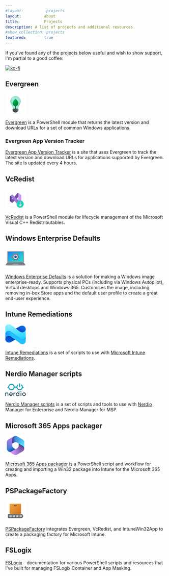 ```yaml
---
#layout:          projects
layout:          about
title:           Projects
description: A list of projects and additional resources.
#show_collection: projects
featured:        true
---
```

If you've found any of the projects below useful and wish to show support, I'm partial to a good coffee:

[![ko-fi](https://ko-fi.com/img/githubbutton_sm.svg)](https://ko-fi.com/T6T5A9D44)

## Evergreen

![evergreen icon](/assets/projects/evergreen.png)

[Evergreen](https://stealthpuppy.com/evergreen/) is a PowerShell module that returns the latest version and download URLs for a set of common Windows applications.

### Evergreen App Version Tracker

[Evergreen App Version Tracker](https://stealthpuppy.com/apptracker/) is a site that uses Evergreen to track the latest version and download URLs for applications supported by Evergreen. The site is updated every 4 hours.

## VcRedist

![VcRedist icon](/assets/projects/vcredist.png)

[VcRedist](https://vcredist.com/) is a PowerShell module for lifecycle management of the Microsoft Visual C++ Redistributables.

## Windows Enterprise Defaults

![image-customise icon](/assets/projects/image-customise.png)

[Windows Enterprise Defaults](https://stealthpuppy.com/defaults/) is a solution for making a Windows image enterprise-ready. Supports physical PCs (including via Windows Autopilot), Virtual desktops and Windows 365. Customises the image, including removing in-box Store apps and the default user profile to create a great end-user experience.

## Intune Remediations

![intune icon](/assets/projects/intune.png)

[Intune Remediations](https://github.com/aaronparker/remediations/) is a set of scripts to use with [Microsoft Intune Remediations](https://learn.microsoft.com/en-us/intune/intune-service/fundamentals/remediations).

## Nerdio Manager scripts

![nerdio icon](/assets/projects/nerdio.png)

[Nerdio Manager scripts](https://github.com/aaronparker/nerdio-actions/) is a set of scripts and tools to use with [Nerdio](https://getnerdio.com) Manager for Enterprise and Nerdio Manager for MSP.

## Microsoft 365 Apps packager

![Microsoft 365 icon](/assets/projects/m365.png)

[Microsoft 365 Apps packager](https://github.com/aaronparker/m365apps) is a PowerShell script and workflow for creating and importing a Win32 package into Intune for the Microsoft 365 Apps.

## PSPackageFactory

![PSPackageFactory icon](/assets/projects/deployment.png)

[PSPackageFactory](https://stealthpuppy.com/packagefactory/) integrates Evergreen, VcRedist, and IntuneWin32App to create a packaging factory for Microsoft Intune.

## FSLogix

[FSLogix](https://stealthpuppy.com/fslogix/) - documentation for various PowerShell scripts and resources that I've built for managing FSLogix Container and App Masking.
